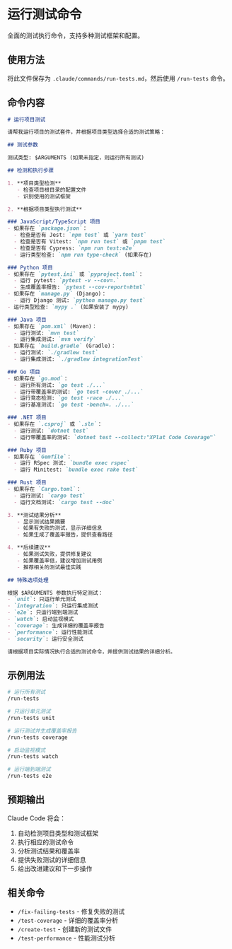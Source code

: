 # 运行测试命令

全面的测试执行命令，支持多种测试框架和配置。

## 使用方法

将此文件保存为 `.claude/commands/run-tests.md`，然后使用 `/run-tests` 命令。

## 命令内容

```markdown
# 运行项目测试

请帮我运行项目的测试套件，并根据项目类型选择合适的测试策略：

## 测试参数

测试类型: $ARGUMENTS (如果未指定，则运行所有测试)

## 检测和执行步骤

1. **项目类型检测**
   - 检查项目根目录的配置文件
   - 识别使用的测试框架

2. **根据项目类型执行测试**

### JavaScript/TypeScript 项目
- 如果存在 `package.json`：
  - 检查是否有 Jest: `npm test` 或 `yarn test`
  - 检查是否有 Vitest: `npm run test` 或 `pnpm test`
  - 检查是否有 Cypress: `npm run test:e2e`
  - 运行类型检查: `npm run type-check` (如果存在)

### Python 项目
- 如果存在 `pytest.ini` 或 `pyproject.toml`：
  - 运行 pytest: `pytest -v --cov=.`
  - 生成覆盖率报告: `pytest --cov-report=html`
- 如果存在 `manage.py` (Django)：
  - 运行 Django 测试: `python manage.py test`
- 运行类型检查: `mypy .` (如果安装了 mypy)

### Java 项目
- 如果存在 `pom.xml` (Maven)：
  - 运行测试: `mvn test`
  - 运行集成测试: `mvn verify`
- 如果存在 `build.gradle` (Gradle)：
  - 运行测试: `./gradlew test`
  - 运行集成测试: `./gradlew integrationTest`

### Go 项目
- 如果存在 `go.mod`：
  - 运行所有测试: `go test ./...`
  - 运行带覆盖率的测试: `go test -cover ./...`
  - 运行竞态检测: `go test -race ./...`
  - 运行基准测试: `go test -bench=. ./...`

### .NET 项目
- 如果存在 `.csproj` 或 `.sln`：
  - 运行测试: `dotnet test`
  - 运行带覆盖率的测试: `dotnet test --collect:"XPlat Code Coverage"`

### Ruby 项目
- 如果存在 `Gemfile`：
  - 运行 RSpec 测试: `bundle exec rspec`
  - 运行 Minitest: `bundle exec rake test`

### Rust 项目
- 如果存在 `Cargo.toml`：
  - 运行测试: `cargo test`
  - 运行文档测试: `cargo test --doc`

3. **测试结果分析**
   - 显示测试结果摘要
   - 如果有失败的测试，显示详细信息
   - 如果生成了覆盖率报告，提供查看路径

4. **后续建议**
   - 如果测试失败，提供修复建议
   - 如果覆盖率低，建议增加测试用例
   - 推荐相关的测试最佳实践

## 特殊选项处理

根据 $ARGUMENTS 参数执行特定测试：
- `unit`: 只运行单元测试
- `integration`: 只运行集成测试
- `e2e`: 只运行端到端测试
- `watch`: 启动监视模式
- `coverage`: 生成详细的覆盖率报告
- `performance`: 运行性能测试
- `security`: 运行安全测试

请根据项目实际情况执行合适的测试命令，并提供测试结果的详细分析。
```

## 示例用法

```bash
# 运行所有测试
/run-tests

# 只运行单元测试
/run-tests unit

# 运行测试并生成覆盖率报告
/run-tests coverage

# 启动监视模式
/run-tests watch

# 运行端到端测试
/run-tests e2e
```

## 预期输出

Claude Code 将会：

1. 自动检测项目类型和测试框架
2. 执行相应的测试命令
3. 分析测试结果和覆盖率
4. 提供失败测试的详细信息
5. 给出改进建议和下一步操作

## 相关命令

- `/fix-failing-tests` - 修复失败的测试
- `/test-coverage` - 详细的覆盖率分析
- `/create-test` - 创建新的测试文件
- `/test-performance` - 性能测试分析